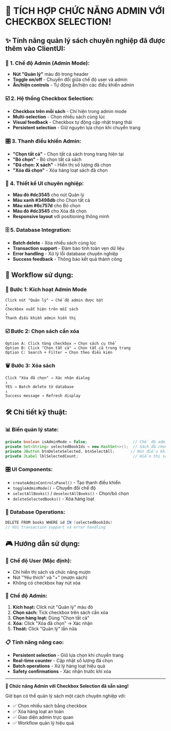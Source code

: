 # 🎉 TÍCH HỢP CHỨC NĂNG ADMIN VỚI CHECKBOX SELECTION!

## ✨ **Tính năng quản lý sách chuyên nghiệp đã được thêm vào ClientUI:**

### 🔧 **1. Chế độ Admin (Admin Mode):**
- **Nút "Quản lý"** màu đỏ trong header
- **Toggle on/off** - Chuyển đổi giữa chế độ user và admin
- **Ẩn/hiện controls** - Tự động ẩn/hiện các điều khiển admin

### ☑️ **2. Hệ thống Checkbox Selection:**
- **Checkbox trên mỗi sách** - Chỉ hiện trong admin mode
- **Multi-selection** - Chọn nhiều sách cùng lúc
- **Visual feedback** - Checkbox tự động cập nhật trạng thái
- **Persistent selection** - Giữ nguyên lựa chọn khi chuyển trang

### 🎛️ **3. Thanh điều khiển Admin:**
- **"Chọn tất cả"** - Chọn tất cả sách trong trang hiện tại
- **"Bỏ chọn"** - Bỏ chọn tất cả sách
- **"Đã chọn: X sách"** - Hiển thị số lượng đã chọn
- **"Xóa đã chọn"** - Xóa hàng loạt sách đã chọn

### 🎨 **4. Thiết kế UI chuyên nghiệp:**
- **Màu đỏ #dc3545** cho nút Quản lý
- **Màu xanh #3498db** cho Chọn tất cả
- **Màu xám #6c757d** cho Bỏ chọn
- **Màu đỏ #dc3545** cho Xóa đã chọn
- **Responsive layout** với positioning thông minh

### 🗄️ **5. Database Integration:**
- **Batch delete** - Xóa nhiều sách cùng lúc
- **Transaction support** - Đảm bảo tính toàn vẹn dữ liệu
- **Error handling** - Xử lý lỗi database chuyên nghiệp
- **Success feedback** - Thông báo kết quả thành công

## 🎯 **Workflow sử dụng:**

### 📝 **Bước 1: Kích hoạt Admin Mode**
```
Click nút "Quản lý" → Chế độ admin được bật
↓
Checkbox xuất hiện trên mỗi sách
↓
Thanh điều khiển admin hiển thị
```

### ☑️ **Bước 2: Chọn sách cần xóa**
```
Option A: Click từng checkbox → Chọn sách cụ thể
Option B: Click "Chọn tất cả" → Chọn tất cả trong trang
Option C: Search + Filter → Chọn theo điều kiện
```

### 🗑️ **Bước 3: Xóa sách**
```
Click "Xóa đã chọn" → Xác nhận dialog
↓
YES → Batch delete từ database
↓
Success message → Refresh display
```

## 🛠️ **Chi tiết kỹ thuật:**

### 📊 **Biến quản lý state:**
```java
private boolean isAdminMode = false;                    // Chế độ admin
private Set<String> selectedBookIds = new HashSet<>();  // Sách đã chọn
private JButton btnDeleteSelected, btnSelectAll;       // Nút điều khiển
private JLabel lblSelectedCount;                        // Hiển thị số lượng
```

### 🎛️ **UI Components:**
- `createAdminControlsPanel()` - Tạo thanh điều khiển
- `toggleAdminMode()` - Chuyển đổi chế độ
- `selectAllBooks()` / `deselectAllBooks()` - Chọn/bỏ chọn
- `deleteSelectedBooks()` - Xóa hàng loạt

### 💾 **Database Operations:**
```java
DELETE FROM books WHERE id IN (selectedBookIds)
// Với transaction support và error handling
```

## 🎮 **Hướng dẫn sử dụng:**

### 🔐 **Chế độ User (Mặc định):**
- Chỉ hiển thị sách và chức năng mượn
- Nút "Yêu thích" và "+" (mượn sách)
- Không có checkbox hay nút xóa

### 👑 **Chế độ Admin:**
1. **Kích hoạt:** Click nút "Quản lý" màu đỏ
2. **Chọn sách:** Tick checkbox trên sách cần xóa
3. **Chọn hàng loạt:** Dùng "Chọn tất cả"
4. **Xóa:** Click "Xóa đã chọn" → Xác nhận
5. **Thoát:** Click "Quản lý" lần nữa

### 📋 **Tính năng nâng cao:**
- **Persistent selection** - Giữ lựa chọn khi chuyển trang
- **Real-time counter** - Cập nhật số lượng đã chọn
- **Batch operations** - Xử lý hàng loạt hiệu quả
- **Safety confirmations** - Xác nhận trước khi xóa

---
**🎊 Chức năng Admin với Checkbox Selection đã sẵn sàng!**

Giờ bạn có thể quản lý sách một cách chuyên nghiệp với:
- ✅ Chọn nhiều sách bằng checkbox
- ✅ Xóa hàng loạt an toàn
- ✅ Giao diện admin trực quan
- ✅ Workflow quản lý hiệu quả